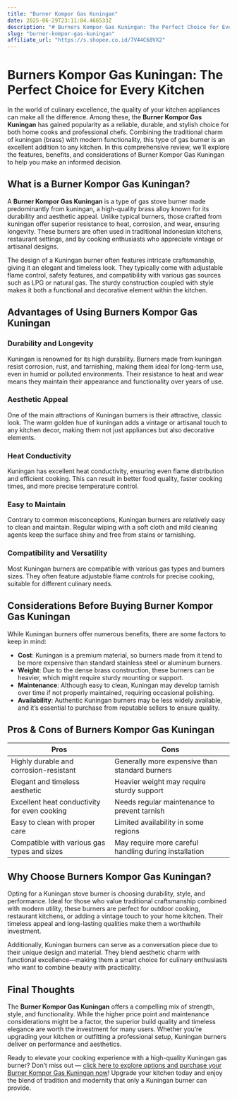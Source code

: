 ```yaml
---
title: "Burner Kompor Gas Kuningan"
date: 2025-06-29T23:11:04.466533Z
description: "# Burners Kompor Gas Kuningan: The Perfect Choice for Every Kitchen..."
slug: "burner-kompor-gas-kuningan"
affiliate_url: "https://s.shopee.co.id/7V44C68VX2"
---
```

# Burners Kompor Gas Kuningan: The Perfect Choice for Every Kitchen

In the world of culinary excellence, the quality of your kitchen appliances can make all the difference. Among these, the **Burner Kompor Gas Kuningan** has gained popularity as a reliable, durable, and stylish choice for both home cooks and professional chefs. Combining the traditional charm of kuningan (brass) with modern functionality, this type of gas burner is an excellent addition to any kitchen. In this comprehensive review, we'll explore the features, benefits, and considerations of Burner Kompor Gas Kuningan to help you make an informed decision.

## What is a Burner Kompor Gas Kuningan?

A **Burner Kompor Gas Kuningan** is a type of gas stove burner made predominantly from kuningan, a high-quality brass alloy known for its durability and aesthetic appeal. Unlike typical burners, those crafted from kuningan offer superior resistance to heat, corrosion, and wear, ensuring longevity. These burners are often used in traditional Indonesian kitchens, restaurant settings, and by cooking enthusiasts who appreciate vintage or artisanal designs.

The design of a Kuningan burner often features intricate craftsmanship, giving it an elegant and timeless look. They typically come with adjustable flame control, safety features, and compatibility with various gas sources such as LPG or natural gas. The sturdy construction coupled with style makes it both a functional and decorative element within the kitchen.

## Advantages of Using Burners Kompor Gas Kuningan

### Durability and Longevity
Kuningan is renowned for its high durability. Burners made from kuningan resist corrosion, rust, and tarnishing, making them ideal for long-term use, even in humid or polluted environments. Their resistance to heat and wear means they maintain their appearance and functionality over years of use.

### Aesthetic Appeal
One of the main attractions of Kuningan burners is their attractive, classic look. The warm golden hue of kuningan adds a vintage or artisanal touch to any kitchen decor, making them not just appliances but also decorative elements.

### Heat Conductivity
Kuningan has excellent heat conductivity, ensuring even flame distribution and efficient cooking. This can result in better food quality, faster cooking times, and more precise temperature control.

### Easy to Maintain
Contrary to common misconceptions, Kuningan burners are relatively easy to clean and maintain. Regular wiping with a soft cloth and mild cleaning agents keep the surface shiny and free from stains or tarnishing.

### Compatibility and Versatility
Most Kuningan burners are compatible with various gas types and burners sizes. They often feature adjustable flame controls for precise cooking, suitable for different culinary needs.

## Considerations Before Buying Burner Kompor Gas Kuningan

While Kuningan burners offer numerous benefits, there are some factors to keep in mind:

- **Cost**: Kuningan is a premium material, so burners made from it tend to be more expensive than standard stainless steel or aluminum burners.
- **Weight**: Due to the dense brass construction, these burners can be heavier, which might require sturdy mounting or support.
- **Maintenance**: Although easy to clean, Kuningan may develop tarnish over time if not properly maintained, requiring occasional polishing.
- **Availability**: Authentic Kuningan burners may be less widely available, and it’s essential to purchase from reputable sellers to ensure quality.

## Pros & Cons of Burners Kompor Gas Kuningan

| Pros                                              | Cons                                              |
|---------------------------------------------------|---------------------------------------------------|
| Highly durable and corrosion-resistant           | Generally more expensive than standard burners  |
| Elegant and timeless aesthetic                   | Heavier weight may require sturdy support      |
| Excellent heat conductivity for even cooking    | Needs regular maintenance to prevent tarnish  |
| Easy to clean with proper care                   | Limited availability in some regions           |
| Compatible with various gas types and sizes     | May require more careful handling during installation |

## Why Choose Burners Kompor Gas Kuningan?

Opting for a Kuningan stove burner is choosing durability, style, and performance. Ideal for those who value traditional craftsmanship combined with modern utility, these burners are perfect for outdoor cooking, restaurant kitchens, or adding a vintage touch to your home kitchen. Their timeless appeal and long-lasting qualities make them a worthwhile investment.

Additionally, Kuningan burners can serve as a conversation piece due to their unique design and material. They blend aesthetic charm with functional excellence—making them a smart choice for culinary enthusiasts who want to combine beauty with practicality.

## Final Thoughts

The **Burner Kompor Gas Kuningan** offers a compelling mix of strength, style, and functionality. While the higher price point and maintenance considerations might be a factor, the superior build quality and timeless elegance are worth the investment for many users. Whether you’re upgrading your kitchen or outfitting a professional setup, Kuningan burners deliver on performance and aesthetics.

Ready to elevate your cooking experience with a high-quality Kuningan gas burner? Don’t miss out — [click here to explore options and purchase your Burner Kompor Gas Kuningan now](https://s.shopee.co.id/7V44C68VX2)! Upgrade your kitchen today and enjoy the blend of tradition and modernity that only a Kuningan burner can provide.